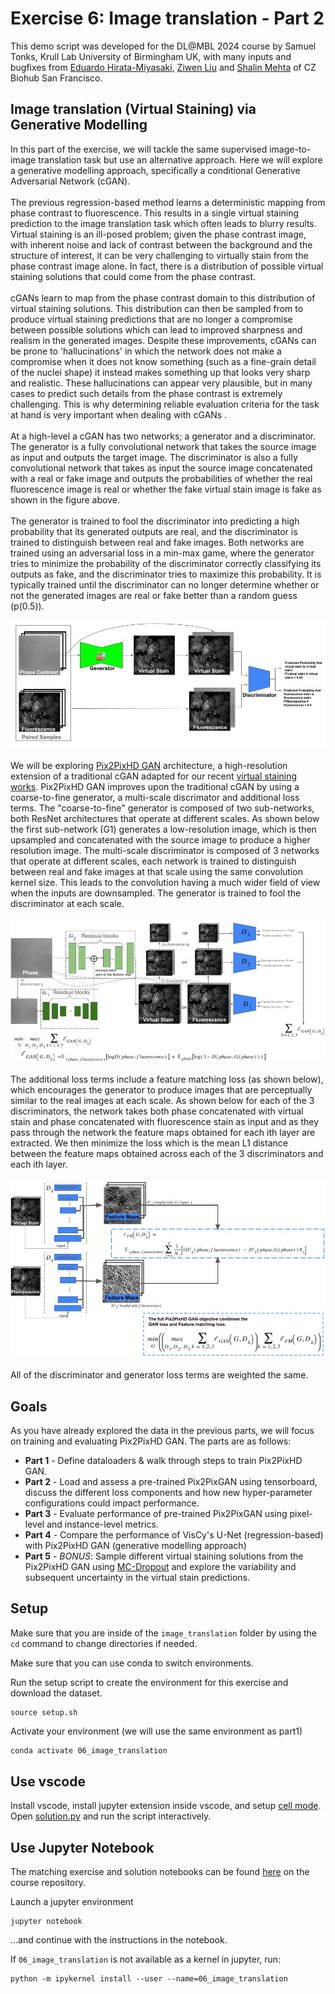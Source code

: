 # Exercise 6: Image translation - Part 2

This demo script was developed for the DL@MBL 2024 course by Samuel Tonks, Krull Lab University of Birmingham UK, with many inputs and bugfixes from [Eduardo Hirata-Miyasaki](https://github.com/edyoshikun), [Ziwen Liu](https://github.com/ziw-liu) and [Shalin Mehta](https://github.com/mattersoflight) of  CZ Biohub San Francisco.

## Image translation (Virtual Staining) via Generative Modelling

In this part of the exercise, we will tackle the same supervised image-to-image translation task but use an alternative approach. Here we will explore a generative modelling approach, specifically a conditional Generative Adversarial Network (cGAN).
<br>
<br>
The previous regression-based method learns a deterministic mapping from phase contrast to fluorescence. This results in a single virtual staining prediction to the image translation task which often leads to blurry results. Virtual staining is an ill-posed problem; given the phase contrast image, with inherent noise and lack of contrast between the background and the structure of interest, it can be very challenging to virtually stain from the phase contrast image alone. In fact, there is a distribution of possible virtual staining solutions that could come from the phase contrast.
<br>
<br>
cGANs learn to map from the phase contrast domain to this distribution of virtual staining solutions. This distribution can then be sampled from to produce virtual staining predictions that are no longer a compromise between possible solutions which can lead to improved sharpness and realism in the generated images. Despite these improvements, cGANs can be prone to 'hallucinations' in which the network does not make a compromise when it does not know something (such as a fine-grain detail of the nuclei shape) it instead makes something up that looks very sharp and realistic. These hallucinations can appear very plausible, but in many cases to predict such details from the phase contrast is extremely challenging. This is why determining reliable evaluation criteria for the task at hand is very important when dealing with cGANs .
<br>
<br>
At a high-level a cGAN has two networks; a generator and a discriminator. The generator is a fully convolutional network that takes the source image as input and outputs the target image. The discriminator is also a fully convolutional network that takes as input the source image concatenated with a real or fake image and outputs the probabilities of whether the real fluorescence image is real or whether the fake virtual stain image is fake as shown in the figure above.<br>
<br>
The generator is trained to fool the discriminator into predicting a high probability that its generated outputs are real, and the discriminator is trained to distinguish between real and fake images. Both networks are trained using an adversarial loss in a min-max game, where the generator tries to minimize the probability of the discriminator correctly classifying its outputs as fake, and the discriminator tries to maximize this probability. It is typically trained until the discriminator can no longer determine whether or not the generated images are real or fake better than a random guess (p(0.5)).
<br>
<br>
![Overview of cGAN](https://github.com/Tonks684/dlmbl_material/blob/main/imgs/GAN.jpg?raw=true)
<br>
<br>
We will be exploring [Pix2PixHD GAN](https://arxiv.org/abs/1711.11585) architecture, a high-resolution extension of a traditional cGAN adapted for our recent [virtual staining works](https://ieeexplore.ieee.org/abstract/document/10230501?casa_token=NEyrUDqvFfIAAAAA:tklGisf9BEKWVjoZ6pgryKvLbF6JyurOu5Jrgoia1QQLpAMdCSlP9gMa02f3w37PvVjdiWCvFhA). Pix2PixHD GAN improves upon the traditional cGAN by using a coarse-to-fine generator, a multi-scale discrimator and additional loss terms. The "coarse-to-fine" generator is composed of two sub-networks, both ResNet architectures that operate at different scales. As shown below the first sub-network (G1) generates a low-resolution image, which is then upsampled and concatenated with the source image to produce a higher resolution image. The multi-scale discriminator is composed of 3 networks that operate at different scales, each network is trained to distinguish between real and fake images at that scale using the same convolution kernel size. This leads to the convolution having a much wider field of view when the inputs are downsampled. The generator is trained to fool the discriminator at each scale. 
<br>
<br>
![Pix2PixGAN ](https://github.com/Tonks684/dlmbl_material/blob/main/imgs/Pix2pixHD_1.jpg?raw=true)
<br>
<br>
The additional loss terms include a feature matching loss (as shown below), which encourages the generator to produce images that are perceptually similar to the real images at each scale. As shown below for each of the 3 discriminators, the network takes both phase concatenated with virtual stain and phase concatenated with fluorescence stain as input and as they pass through the network the feature maps obtained for each ith layer are extracted. We then minimize the loss which is the mean L1 distance between the feature maps obtained across each of the 3 discriminators and each ith layer.
<br>
<br>
![Feature Matching Loss Pix2PixHD GAN](https://github.com/Tonks684/dlmbl_material/blob/main/imgs/Pix2pixHD_2.jpg?raw=true)
<br>
<br>
All of the discriminator and generator loss terms are weighted the same.

## Goals

As you have already explored the data in the previous parts, we will focus on training and evaluating Pix2PixHD GAN. The parts are as follows:<br>

* **Part 1** - Define dataloaders & walk through steps to train Pix2PixHD GAN.<br>
* **Part 2** - Load and assess a pre-trained Pix2PixGAN using tensorboard, discuss the different loss components and how new hyper-parameter configurations could impact performance.<br>
* **Part 3** - Evaluate performance of pre-trained Pix2PixGAN using pixel-level and instance-level metrics.<br>
* **Part 4** - Compare the performance of VisCy's U-Net (regression-based) with Pix2PixHD GAN (generative modelling approach)<br>
* **Part 5** - *BONUS*: Sample different virtual staining solutions from the Pix2PixHD GAN using [MC-Dropout](https://arxiv.org/abs/1506.02142) and explore the variability and subsequent uncertainty in the virtual stain predictions.<br>


## Setup

Make sure that you are inside of the `image_translation` folder by using the `cd` command to change directories if needed.

Make sure that you can use conda to switch environments.

Run the setup script to create the environment for this exercise and download the dataset.
```shell
source setup.sh
```

Activate your environment (we will use the same environment as part1)
```bash
conda activate 06_image_translation
```

## Use vscode

Install vscode, install jupyter extension inside vscode, and setup [cell mode](https://code.visualstudio.com/docs/python/jupyter-support-py). Open [solution.py](solution.py) and run the script interactively.

## Use Jupyter Notebook

The matching exercise and solution notebooks can be found [here](https://github.com/dlmbl/image_translation/) on the course repository.

Launch a jupyter environment

```
jupyter notebook
```

...and continue with the instructions in the notebook.

If `06_image_translation` is not available as a kernel in jupyter, run:

```
python -m ipykernel install --user --name=06_image_translation
```